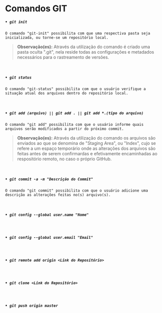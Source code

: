 # Comandos GIT

##### **`• git init`**
	O comando "git-init" possibilita com que uma respectiva pasta seja inicializada, ou torne-se um repositório local.

> **Observação(es):** Através da utilização do comando é criado uma pasta oculta ".git", nela reside todas as configurações e metadados necessários para o rastreamento de versões.

<br>

##### **`• git status`**
    O comando "git-status" possibilita com que o usuário verifique a situação atual dos arquivos dentro do repositório local.

<br>

##### **`• git add (arquivo) || git add . || git add *.(tipo do arquivo)`**
    O comando "git add" possibilita com que o usuário informe quais arquivos serão modificados a partir do próximo commit.

> **Observação(es):** Através da utilização do comando os arquivos são enviados ao que se denomina de "Staging Area", ou "Index", cujo se refere a um espaço temporário onde as alterações dos arquivos são feitas antes de serem confirmardas e efetivamente encaminhadas ao respositório remoto, no caso o próprio GitHub.

<br>

##### **`• git commit -a -m "Descrição do Commit"`**
    O comando "git commit" possibilita com que o usuário adicione uma descrição as alterações feitas no(s) arquivo(s).

<br>

##### **`• git config --global user.name "Nome"`**

<br>

##### **`• git config --global user.email "Email"`**

<br>

##### **`• git remote add origin <Link do Repositório>`**

<br>

##### **`• git clone <Link do Repositório>`**

<br>

##### **`• git push origin master`**
